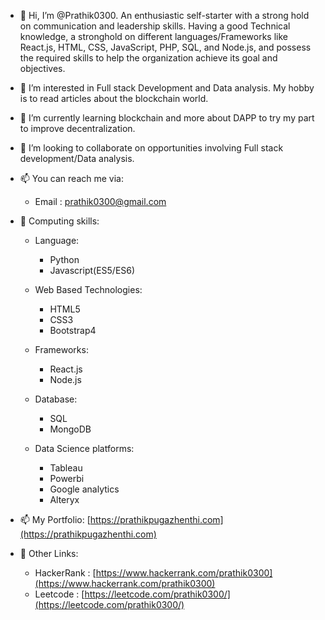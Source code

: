 - 👋 Hi, I’m @Prathik0300. An enthusiastic self-starter with a strong hold on communication and leadership skills. Having a good Technical knowledge, a stronghold on different languages/Frameworks like React.js, HTML, CSS, JavaScript, PHP, SQL, and Node.js, and possess the required skills to help the organization achieve its goal and objectives.

- 👀 I’m interested in Full stack Development and Data analysis. My hobby is to read articles about the blockchain world.

- 🌱 I’m currently learning blockchain and more about DAPP to try my part to improve decentralization.

- 💞️ I’m looking to collaborate on opportunities involving Full stack development/Data analysis.

- 📫 You can reach me via:
     - Email : [prathik0300@gmail.com](mailto:prathik0300@gmail.com)
     
- 👀 Computing skills: 
  
  - Language:
     - Python
     - Javascript(ES5/ES6)
  
  - Web Based Technologies:
      - HTML5
      - CSS3
      - Bootstrap4
      
  - Frameworks:
     - React.js
     - Node.js
  
  - Database:    
     - SQL
     - MongoDB
     
  - Data Science platforms:
     - Tableau
     - Powerbi
     - Google analytics
     - Alteryx
     

- 📫 My Portfolio: [https://prathikpugazhenthi.com](https://prathikpugazhenthi.com)

- 🌱 Other Links:
     - HackerRank : [https://www.hackerrank.com/prathik0300](https://www.hackerrank.com/prathik0300)
     - Leetcode : [https://leetcode.com/prathik0300/](https://leetcode.com/prathik0300/)
     
     
<!---
Prathik0300/Prathik0300 is a ✨ special ✨ repository because its `README.md` (this file) appears on your GitHub profile.
You can click the Preview link to take a look at your changes.
--->
